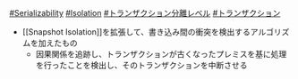[#Serializability](Serializability) [#Isolation](Isolation) [#トランザクション分離レベル](トランザクション分離レベル)	[#トランザクション](トランザクション)

- [[Snapshot Isolation]]を拡張して、書き込み間の衝突を検出するアルゴリズムを加えたもの
	- 因果関係を追跡し、トランザクションが古くなったプレミスを基に処理を行ったことを検出し、そのトランザクションを中断させる
